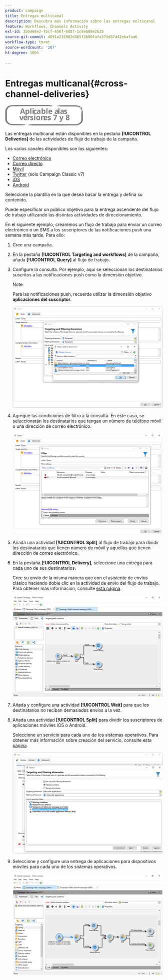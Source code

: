 ```yaml
---
product: campaign
title: Entregas multicanal
description: Descubra más información sobre las entregas multicanal
feature: Workflows, Channels Activity
exl-id: 3bb468e2-7bcf-456f-8d8f-1c4e608e2b25
source-git-commit: d891a235002d465f3b00fafa375d87d42ebafaa6
workflow-type: tm+mt
source-wordcount: '287'
ht-degree: 100%

---
```


# Entregas multicanal{#cross-channel-deliveries}

![](../../assets/common.svg)

Las entregas multicanal están disponibles en la pestaña **[!UICONTROL Deliveries]** de las actividades de flujo de trabajo de la campaña.

Los varios canales disponibles son los siguientes:

* [Correo electrónico](../../delivery/using/about-email-channel.md)
* [Correo directo](../../delivery/using/about-direct-mail-channel.md)
* [Móvil](../../delivery/using/sms-channel.md)
* [Twitter](../../social/using/publishing-on-twitter.md) (solo Campaign Classic v7)
* [iOS](../../delivery/using/create-notifications-ios.md)
* [Android](../../delivery/using/create-notifications-android.md)

Seleccione la plantilla en la que desea basar la entrega y defina su contenido.

Puede especificar un público objetivo para la entrega ascendente del flujo de trabajo utilizando las distintas actividades de direccionamiento.

En el siguiente ejemplo, crearemos un flujo de trabajo para enviar un correo electrónico o un SMS a los suscriptores de las notificaciones push una semana más tarde. Para ello:

1. Cree una campaña.
1. En la pestaña **[!UICONTROL Targeting and workflows]** de la campaña, añada **[!UICONTROL Query]** al flujo de trabajo.
1. Configure la consulta. Por ejemplo, aquí se seleccionan los destinatarios suscritos a las notificaciones push como la dimensión objetivo.

   >[!NOTE]
   >
   >Para las notificaciones push, recuerde utilizar la dimensión objetivo **aplicaciones del suscriptor**.

   ![](assets/cross_channel_delivery_1.png)

1. Agregue las condiciones de filtro a la consulta. En este caso, se seleccionarán los destinatarios que tengan un número de teléfono móvil o una dirección de correo electrónico.

   ![](assets/cross_channel_delivery_2.png)

1. Añada una actividad **[!UICONTROL Split]** al flujo de trabajo para dividir los destinatarios que tienen número de móvil y aquellos que tienen dirección de correo electrónico.
1. En la pestaña **[!UICONTROL Delivery]**, seleccione una entrega para cada uno de sus destinatarios.

   Cree su envío de la misma manera que con el asistente de envíos clásico haciendo doble clic en la actividad de envío del flujo de trabajo. Para obtener más información, consulte [esta página](../../delivery/using/about-email-channel.md).

   ![](assets/cross_channel_delivery_3.png)

1. Añada y configure una actividad **[!UICONTROL Wait]** para que los destinatarios no reciban demasiados envíos a la vez.
1. Añada una actividad **[!UICONTROL Split]** para dividir los suscriptores de aplicaciones móviles iOS o Android.

   Seleccione un servicio para cada uno de los sistemas operativos. Para obtener más información sobre creación del servicio, consulte esta [página](../../delivery/using/configuring-the-mobile-application.md).

   ![](assets/cross_channel_delivery_4.png)

1. Seleccione y configure una entrega de aplicaciones para dispositivos móviles para cada uno de los sistemas operativos.

   ![](assets/cross_channel_delivery_5.png)
